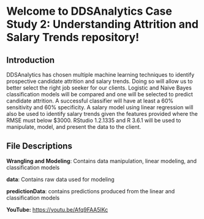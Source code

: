 # Welcome to DDSAnalytics Case Study 2: Understanding Attrition and Salary Trends repository!

## Introduction

DDSAnalytics has chosen multiple machine learning techniques to identify prospective candidate attrition and salary trends.  Doing so will allow us to better select the right job seeker for our clients.  Logistic and Naive Bayes classification models will be compared and one will be selected to predict candidate attrition.  A successful classifier will have at least a 60% sensitivity and 60% specificity.  A salary model using linear regression will also be used to identify salary trends given the features provided where the RMSE must below $3000.  RStudio 1.2.1335 and R 3.6.1 will be used to manipulate, model, and present the data to the client.

## File Descriptions

**Wrangling and Modeling**: Contains data manipulation, linear modeling, and classification models

**data**: Contains raw data used for modeling 

**predictionData**: contains predictions produced from the linear and classification models 

**YouTube:** https://youtu.be/Afq9FAA5lKc
